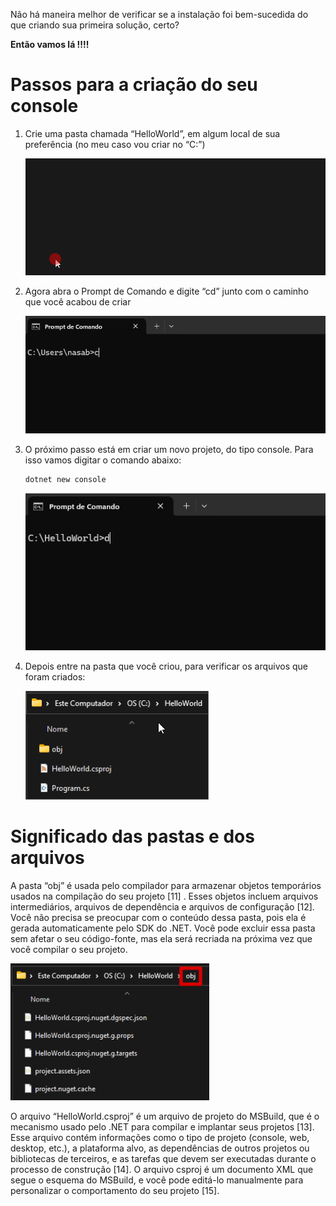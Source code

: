 Não há maneira melhor de verificar se a instalação foi bem-sucedida do que criando sua primeira solução, certo?

**Então vamos lá !!!!**

# Passos para a criação do seu console

1. Crie uma pasta chamada “HelloWorld”, em algum local de sua preferência (no meu caso vou criar no “C:”)

   ![animacao.gif](/.attachments/animacao-e26c07c5-59d4-4de4-b6f9-bba3071872be.gif)

2. Agora abra o Prompt de Comando e digite “cd” junto com o caminho que você acabou de criar

   ![animacao.gif](/.attachments/animacao-d71bba04-6134-4bb8-bed7-4c2d6762961f.gif)

3. O próximo passo está em criar um novo projeto, do tipo console. Para isso vamos digitar o comando abaixo:

   ```bash
   dotnet new console
   ```
   ![animacao.gif](/.attachments/animacao-0d0fe03c-db64-4c64-a934-252d84da6267.gif)

4. Depois entre na pasta que você criou, para verificar os arquivos que foram criados:

   ![image.png](/.attachments/image-2f5849ef-f22a-495d-bf5b-d14851971a93.png)

# Significado das pastas e dos arquivos

A pasta “obj” é usada pelo compilador para armazenar objetos temporários usados na compilação do seu projeto [11] . Esses objetos incluem arquivos intermediários, arquivos de dependência e arquivos de configuração [12]. Você não precisa se preocupar com o conteúdo dessa pasta, pois ela é gerada automaticamente pelo SDK do .NET. Você pode excluir essa pasta sem afetar o seu código-fonte, mas ela será recriada na próxima vez que você compilar o seu projeto.

![image.png](/.attachments/image-d525d6a1-73d4-432b-8e72-9c1cd40b93dd.png)

O arquivo “HelloWorld.csproj” é um arquivo de projeto do MSBuild, que é o mecanismo usado pelo .NET para compilar e implantar seus projetos [13]. Esse arquivo contém informações como o tipo de projeto (console, web, desktop, etc.), a plataforma alvo, as dependências de outros projetos ou bibliotecas de terceiros, e as tarefas que devem ser executadas durante o processo de construção [14]. O arquivo csproj é um documento XML que segue o esquema do MSBuild, e você pode editá-lo manualmente para personalizar o comportamento do seu projeto [15].